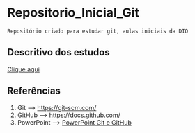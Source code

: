 # Repositorio_Inicial_Git 
    Repositório criado para estudar git, aulas iniciais da DIO
<!-- pra botar emogi é Windows + . -->

## Descritivo dos estudos
[Clique aqui](https://github.com/ArthurCoelho15/Repositorio_Inicial_Git/wiki/Descritivo-dos-estudos)

## Referências

1. Git --> https://git-scm.com/
2. GitHub --> https://docs.github.com/
3. PowerPoint --> [PowerPoint Git e GitHub](https://academiapme-my.sharepoint.com/:p:/g/personal/renato_dio_me/EYjkgVZuUv5HsVgJUEPv1_oB_QWs8MFBY_PBQ2UAtLqucg?rtime=tek-Uq493Eg)
